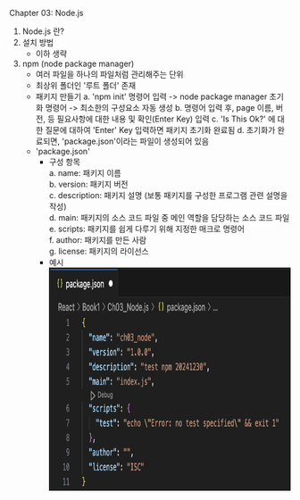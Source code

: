 Chapter 03: Node.js

1. Node.js 란? 
2. 설치 방법
    - 이하 생략 
3. npm (node package manager)
    - 여러 파일을 하나의 파일처럼 관리해주는 단위
    - 최상위 폴더인 '루트 폴더' 존재 
    - 패키지 만들기 
        a. 'npm init' 명령어 입력
            -> node package manager 초기화 명령어 
            -> 최소한의 구성요소 자동 생성 
        b. 명령어 입력 후, page 이름, 버전, 등 필요사항에 대한 내용 및 확인(Enter Key) 입력
        c. 'Is This Ok?' 에 대한 질문에 대하여 'Enter' Key 입력하면 패키지 초기화 완료됨
        d. 초기화가 완료되면, 'package.json'이라는 파일이 생성되어 있음 
    - 'package.json'
        * 구성 항목  
            a. name: 패키지 이름  
            b. version: 패키지 버전   
            c. description: 패키지 설명 (보통 패키지를 구성한 프로그램 관련 설명을 작성)  
            d. main: 패키지의 소스 코드 파일 중 메인 역할을 담당하는 소스 코드 파일  
            e. scripts: 패키지를 쉽게 다루기 위해 지정한 매크로 명령어   
            f. author: 패키지를 만든 사람  
            g. license: 패키지의 라이선스  
        * 예시   
            <img src="./ex_packagejson_conf.png" width="600" height="400"/>
            